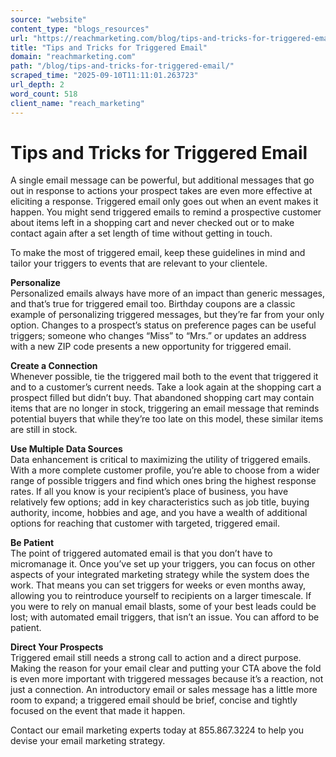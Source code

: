 ```yaml
---
source: "website"
content_type: "blogs_resources"
url: "https://reachmarketing.com/blog/tips-and-tricks-for-triggered-email/"
title: "Tips and Tricks for Triggered Email"
domain: "reachmarketing.com"
path: "/blog/tips-and-tricks-for-triggered-email/"
scraped_time: "2025-09-10T11:11:01.263723"
url_depth: 2
word_count: 518
client_name: "reach_marketing"
---
```


# Tips and Tricks for Triggered Email

A single email message can be powerful, but additional messages that go out in response to actions your prospect takes are even more effective at eliciting a response. Triggered email only goes out when an event makes it happen. You might send triggered emails to remind a prospective customer about items left in a shopping cart and never checked out or to make contact again after a set length of time without getting in touch.

To make the most of triggered email, keep these guidelines in mind and tailor your triggers to events that are relevant to your clientele.

**Personalize**  
Personalized emails always have more of an impact than generic messages, and that’s true for triggered email too. Birthday coupons are a classic example of personalizing triggered messages, but they’re far from your only option. Changes to a prospect’s status on preference pages can be useful triggers; someone who changes “Miss” to “Mrs.” or updates an address with a new ZIP code presents a new opportunity for triggered email.

**Create a Connection**  
Whenever possible, tie the triggered mail both to the event that triggered it and to a customer’s current needs. Take a look again at the shopping cart a prospect filled but didn’t buy. That abandoned shopping cart may contain items that are no longer in stock, triggering an email message that reminds potential buyers that while they’re too late on this model, these similar items are still in stock.

**Use Multiple Data Sources**  
Data enhancement is critical to maximizing the utility of triggered emails. With a more complete customer profile, you’re able to choose from a wider range of possible triggers and find which ones bring the highest response rates. If all you know is your recipient’s place of business, you have relatively few options; add in key characteristics such as job title, buying authority, income, hobbies and age, and you have a wealth of additional options for reaching that customer with targeted, triggered email.

**Be Patient**  
The point of triggered automated email is that you don’t have to micromanage it. Once you’ve set up your triggers, you can focus on other aspects of your integrated marketing strategy while the system does the work. That means you can set triggers for weeks or even months away, allowing you to reintroduce yourself to recipients on a larger timescale. If you were to rely on manual email blasts, some of your best leads could be lost; with automated email triggers, that isn’t an issue. You can afford to be patient.

**Direct Your Prospects**  
Triggered email still needs a strong call to action and a direct purpose. Making the reason for your email clear and putting your CTA above the fold is even more important with triggered messages because it’s a reaction, not just a connection. An introductory email or sales message has a little more room to expand; a triggered email should be brief, concise and tightly focused on the event that made it happen.

Contact our email marketing experts today at 855.867.3224 to help you devise your email marketing strategy.